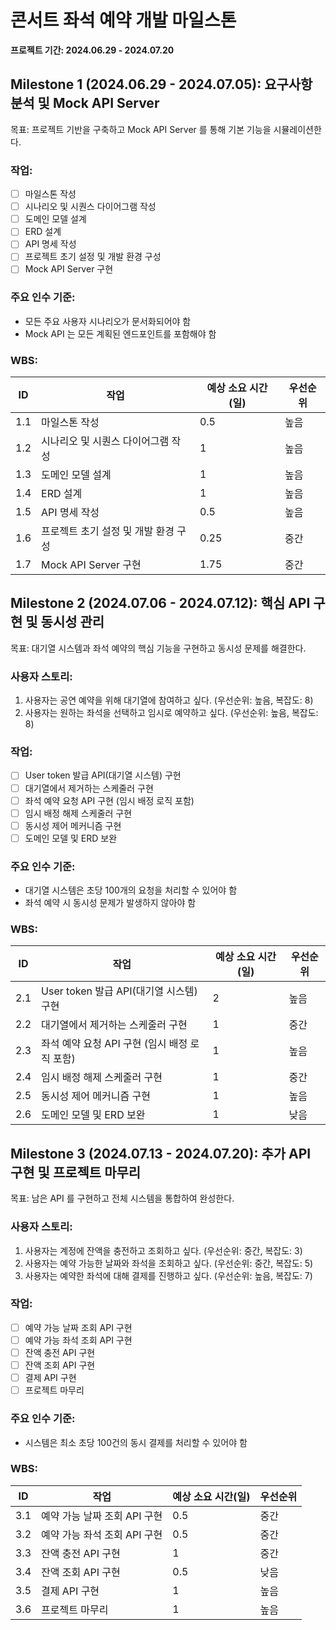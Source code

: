 # 콘서트 좌석 예약 개발 마일스톤

**프로젝트 기간: 2024.06.29 - 2024.07.20**

## Milestone 1 (2024.06.29 - 2024.07.05): 요구사항 분석 및 Mock API Server

목표: 프로젝트 기반을 구축하고 Mock API Server 를 통해 기본 기능을 시뮬레이션한다.

### 작업:

- [ ] 마일스톤 작성
- [ ] 시나리오 및 시퀀스 다이어그램 작성
- [ ] 도메인 모델 설계
- [ ] ERD 설계
- [ ] API 명세 작성
- [ ] 프로젝트 초기 설정 및 개발 환경 구성
- [ ] Mock API Server 구현

### 주요 인수 기준:

- 모든 주요 사용자 시나리오가 문서화되어야 함
- Mock API 는 모든 계획된 엔드포인트를 포함해야 함

### WBS:

| ID  | 작업                    | 예상 소요 시간(일) | 우선순위 |
|-----|-----------------------|-------------|------|
| 1.1 | 마일스톤 작성               | 0.5         | 높음   |
| 1.2 | 시나리오 및 시퀀스 다이어그램 작성   | 1           | 높음   |
| 1.3 | 도메인 모델 설계             | 1           | 높음   |
| 1.4 | ERD 설계                | 1           | 높음   |
| 1.5 | API 명세 작성             | 0.5         | 높음   |
| 1.6 | 프로젝트 초기 설정 및 개발 환경 구성 | 0.25        | 중간   |
| 1.7 | Mock API Server 구현    | 1.75        | 중간   |

## Milestone 2 (2024.07.06 - 2024.07.12): 핵심 API 구현 및 동시성 관리

목표: 대기열 시스템과 좌석 예약의 핵심 기능을 구현하고 동시성 문제를 해결한다.

### 사용자 스토리:

1. 사용자는 공연 예약을 위해 대기열에 참여하고 싶다. (우선순위: 높음, 복잡도: 8)
2. 사용자는 원하는 좌석을 선택하고 임시로 예약하고 싶다. (우선순위: 높음, 복잡도: 8)

### 작업:

- [ ] User token 발급 API(대기열 시스템) 구현
- [ ] 대기열에서 제거하는 스케줄러 구현
- [ ] 좌석 예약 요청 API 구현 (임시 배정 로직 포함)
- [ ] 임시 배정 해제 스케줄러 구현
- [ ] 동시성 제어 메커니즘 구현
- [ ] 도메인 모델 및 ERD 보완

### 주요 인수 기준:

- 대기열 시스템은 초당 100개의 요청을 처리할 수 있어야 함
- 좌석 예약 시 동시성 문제가 발생하지 않아야 함

### WBS:

| ID  | 작업                            | 예상 소요 시간(일) | 우선순위 |
|-----|-------------------------------|-------------|------|
| 2.1 | User token 발급 API(대기열 시스템) 구현 | 2           | 높음   |
| 2.2 | 대기열에서 제거하는 스케줄러 구현            | 1           | 중간   |
| 2.3 | 좌석 예약 요청 API 구현 (임시 배정 로직 포함) | 1           | 높음   |
| 2.4 | 임시 배정 해제 스케줄러 구현              | 1           | 중간   |
| 2.5 | 동시성 제어 메커니즘 구현                | 1           | 높음   |
| 2.6 | 도메인 모델 및 ERD 보완               | 1           | 낮음   |

## Milestone 3 (2024.07.13 - 2024.07.20): 추가 API 구현 및 프로젝트 마무리

목표: 남은 API 를 구현하고 전체 시스템을 통합하여 완성한다.

### 사용자 스토리:

1. 사용자는 계정에 잔액을 충전하고 조회하고 싶다. (우선순위: 중간, 복잡도: 3)
2. 사용자는 예약 가능한 날짜와 좌석을 조회하고 싶다. (우선순위: 중간, 복잡도: 5)
3. 사용자는 예약한 좌석에 대해 결제를 진행하고 싶다. (우선순위: 높음, 복잡도: 7)

### 작업:

- [ ] 예약 가능 날짜 조회 API 구현
- [ ] 예약 가능 좌석 조회 API 구현
- [ ] 잔액 충전 API 구현
- [ ] 잔액 조회 API 구현
- [ ] 결제 API 구현
- [ ] 프로젝트 마무리

### 주요 인수 기준:

- 시스템은 최소 초당 100건의 동시 결제를 처리할 수 있어야 함

### WBS:

| ID  | 작업                 | 예상 소요 시간(일) | 우선순위 |
|-----|--------------------|-------------|------|
| 3.1 | 예약 가능 날짜 조회 API 구현 | 0.5         | 중간   |
| 3.2 | 예약 가능 좌석 조회 API 구현 | 0.5         | 중간   |
| 3.3 | 잔액 충전 API 구현       | 1           | 중간   |
| 3.4 | 잔액 조회 API 구현       | 0.5         | 낮음   |
| 3.5 | 결제 API 구현          | 1           | 높음   |
| 3.6 | 프로젝트 마무리           | 1           | 높음   |